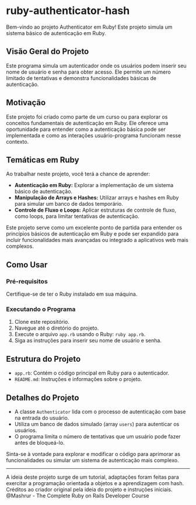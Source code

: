 # ruby-authenticator-hash

Bem-vindo ao projeto Authenticator em Ruby! Este projeto simula um sistema básico de autenticação em Ruby.

## Visão Geral do Projeto

Este programa simula um autenticador onde os usuários podem inserir seu nome de usuário e senha para obter acesso. Ele permite um número limitado de tentativas e demonstra funcionalidades básicas de autenticação.

## Motivação

Este projeto foi criado como parte de um curso ou para explorar os conceitos fundamentais de autenticação em Ruby. Ele oferece uma oportunidade para entender como a autenticação básica pode ser implementada e como as interações usuário-programa funcionam nesse contexto.

## Temáticas em Ruby

Ao trabalhar neste projeto, você terá a chance de aprender:

- **Autenticação em Ruby:** Explorar a implementação de um sistema básico de autenticação.
- **Manipulação de Arrays e Hashes:** Utilizar arrays e hashes em Ruby para simular um banco de dados temporário.
- **Controle de Fluxo e Loops:** Aplicar estruturas de controle de fluxo, como loops, para limitar tentativas de autenticação.

Este projeto serve como um excelente ponto de partida para entender os princípios básicos de autenticação em Ruby e pode ser expandido para incluir funcionalidades mais avançadas ou integrado a aplicativos web mais complexos.

## Como Usar

### Pré-requisitos

Certifique-se de ter o Ruby instalado em sua máquina.

### Executando o Programa

1. Clone este repositório.
2. Navegue até o diretório do projeto.
3. Execute o arquivo `app.rb` usando o Ruby: `ruby app.rb`.
4. Siga as instruções para inserir seu nome de usuário e senha.

## Estrutura do Projeto

- `app.rb`: Contém o código principal em Ruby para o autenticador.
- `README.md`: Instruções e informações sobre o projeto.

## Detalhes do Projeto

- A classe `Authenticator` lida com o processo de autenticação com base na entrada do usuário.
- Utiliza um banco de dados simulado (array `users`) para autenticar os usuários.
- O programa limita o número de tentativas que um usuário pode fazer antes de bloqueá-lo.

Sinta-se à vontade para explorar e modificar o código para aprimorar as funcionalidades ou simular um sistema de autenticação mais complexo.

---

A ideia deste projeto surge de um tutorial, adaptações foram feitas para exercitar a programação orientada a objetos e a aprendizagem com hash. Créditos ao criador original pela ideia do projeto e instruções iniciais.
@Mashrur - The Complete Ruby on Rails Developer Course
